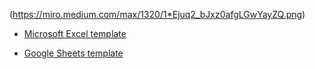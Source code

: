  (https://miro.medium.com/max/1320/1*Ejuq2_bJxz0afgLGwYayZQ.png)

* [Microsoft Excel template](https://drive.google.com/file/d/1_2w65Thc9L3-5Cnu-ia2LDTapLQSCUdb/)

* [Google Sheets template](https://docs.google.com/spreadsheets/d/10098eFSqDwD0cFakJ6j8tm0_074Lh9zL4CQzUCQtICA/edit?usp=sharing)

